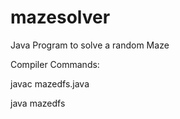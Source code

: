 mazesolver
==========

Java Program to solve a random Maze

Compiler Commands:

javac mazedfs.java

java mazedfs
